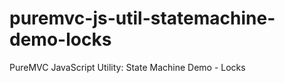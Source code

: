 puremvc-js-util-statemachine-demo-locks
=======================================

PureMVC JavaScript Utility: State Machine Demo - Locks
